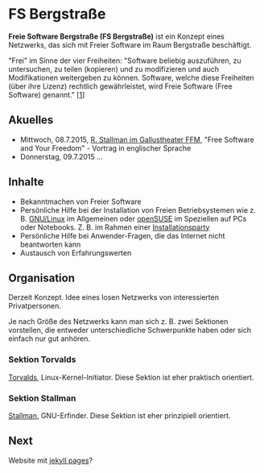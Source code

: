 FS Bergstraße
=============

**Freie Software Bergstraße (FS Bergstraße)** ist ein Konzept eines Netzwerks, das sich mit Freier Software im Raum Bergstraße beschäftigt.

"Frei" im Sinne der vier Freiheiten: "Software beliebig auszuführen, zu untersuchen, zu teilen (kopieren) und zu modifizieren und auch Modifikationen weitergeben zu können. Software, welche diese Freiheiten (über ihre Lizenz) rechtlich gewährleistet, wird Freie Software (Free Software) genannt." [[1](https://de.wikipedia.org/wiki/Richard_Stallman#Allgemein)]


Akuelles
--------

* Mittwoch, 08.7.2015, [R. Stallman im Gallustheater FFM](http://www.gallustheater.de/2015/07/stallma.php), "Free Software and Your Freedom" - Vortrag in englischer Sprache
* Donnerstag, 09.7.2015 ...


Inhalte
-------
- Bekanntmachen von Freier Software
- Persönliche Hilfe bei der Installation von Freien Betriebsystemen wie z. B. [GNU/Linux]() im Allgemeinen oder [openSUSE](https://de.opensuse.org/) im Speziellen auf PCs oder Notebooks. Z. B. im Rahmen einer [Installationsparty](https://de.wikipedia.org/wiki/Installationsparty)
- Persönliche Hilfe bei Anwender-Fragen, die das Internet nicht beantworten kann
- Austausch von Erfahrungswerten


Organisation
------------

Derzeit Konzept. Idee eines losen Netzwerks von interessierten Privatpersonen.

Je nach Größe des Netzwerks kann man sich z. B. zwei Sektionen vorstellen, die entweder unterschiedliche Schwerpunkte haben oder sich einfach nur gut anhören.


### Sektion Torvalds

[Torvalds](https://de.wikipedia.org/wiki/Linus_Torvalds), Linux-Kernel-Initiator. Diese Sektion ist eher praktisch orientiert.


### Sektion Stallman

[Stallman](https://de.wikipedia.org/wiki/Richard_Stallman), GNU-Erfinder. Diese Sektion ist eher prinzipiell orientiert.


Next
----
Website mit [jekyll pages](http://jekyllrb.com/docs/pages/)?
